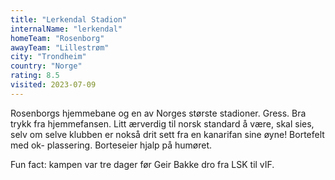```yaml
---
title: "Lerkendal Stadion"
internalName: "lerkendal"
homeTeam: "Rosenborg"
awayTeam: "Lillestrøm"
city: "Trondheim"
country: "Norge"
rating: 8.5
visited: 2023-07-09
---
```


Rosenborgs hjemmebane og en av Norges største stadioner. Gress. Bra trykk fra hjemmefansen. Litt ærverdig til norsk standard å være, skal sies, selv om selve klubben er nokså drit sett fra en kanarifan sine øyne! Bortefelt med ok- plassering. Borteseier hjalp på humøret.

Fun fact: kampen var tre dager før Geir Bakke dro fra LSK til vIF.
